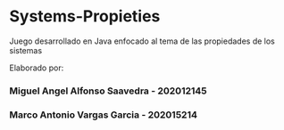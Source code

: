 # Systems-Propieties
Juego desarrollado en Java enfocado al tema de las propiedades de los sistemas 

Elaborado por:

### Miguel Angel Alfonso Saavedra - 202012145
### Marco Antonio Vargas Garcia - 202015214
